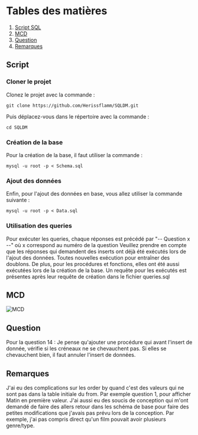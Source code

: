 # Tables des matières

1. [Script SQL](#script)
2. [MCD](#mcd)
3. [Question](#question)
4. [Remarques](#remarques)
   
## Script
### Cloner le projet
Clonez le projet avec la commande : 

```git clone https://github.com/Herissflamm/SQLDM.git``` 

Puis déplacez-vous dans le répertoire avec la commande : 

```cd SQLDM```

### Création de la base
Pour la création de la base, il faut utiliser la commande : 

```mysql -u root -p < Schema.sql``` 

### Ajout des données
Enfin, pour l'ajout des données en base, vous allez utiliser la commande suivante : 

```mysql -u root -p < Data.sql```

### Utilisation des queries
Pour exécuter les queries, chaque réponses est précédé par "-- Question x --" où x correspond au numéro de la question
Veuillez prendre en compte que les réponses qui demandent des inserts ont déjà été exécutés lors de l'ajout des données. Toutes nouvelles exécution pour entraîner des doublons.
De plus, pour les procédures et fonctions, elles ont été aussi exécutées lors de la création de la base. Un requête pour les exécutés est présentes après leur requête de création dans le fichier queries.sql

## MCD
![MCD](mcd.png)
## Question
Pour la question 14 : 
Je pense qu'ajouter une procédure qui avant l'insert de donnée, vérifie si les créneaux ne se chevauchent pas. Si elles se chevauchent bien, il faut annuler l'insert de données.
## Remarques
J'ai eu des complications sur les order by quand c'est des valeurs qui ne sont pas dans la table initiale du from. Par exemple question 1, pour afficher Matin en première valeur. 
J'ai aussi eu des soucis de conception qui m'ont demandé de faire des allers retour dans les schéma de base pour faire des petites modifications que j'avais pas prévu lors de la conception. Par exemple, j'ai pas compris direct qu'un film pouvait avoir plusieurs genre/type.
